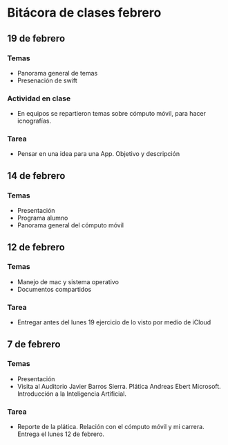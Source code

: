 # Bitácora de clases febrero

## 19 de febrero
### Temas
- Panorama general de temas
- Presenación de swift

### Actividad en clase
- En equipos se repartieron temas sobre cómputo móvil, para hacer icnografías.

### Tarea
- Pensar en una idea para una App. Objetivo y descripción


## 14 de febrero
### Temas
- Presentación
- Programa alumno
- Panorama general del cómputo móvil

## 12 de febrero
### Temas
- Manejo de mac y sistema operativo
- Documentos compartidos

### Tarea
- Entregar antes del lunes 19 ejercicio de lo visto por medio de iCloud

## 7 de febrero
### Temas
- Presentación
- Visita al Auditorio Javier Barros Sierra. Plática Andreas Ebert Microsoft. Introducción a la Inteligencia Artificial.

### Tarea
- Reporte de la plática. Relación con el cómputo móvil y mi carrera. Entrega el lunes 12 de febrero.
